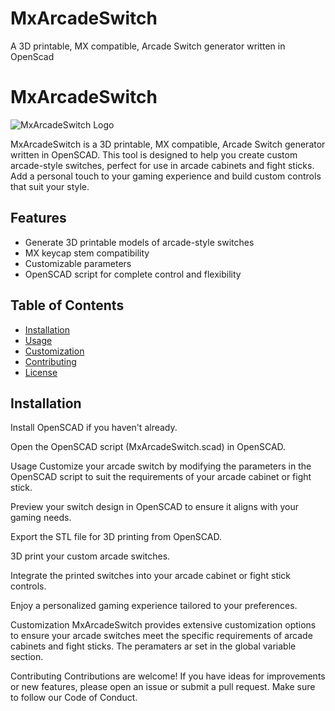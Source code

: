 # MxArcadeSwitch
A  3D printable, MX compatible, Arcade Switch generator written in OpenScad

# MxArcadeSwitch

![MxArcadeSwitch Logo]()

MxArcadeSwitch is a 3D printable, MX compatible, Arcade Switch generator written in OpenSCAD. This tool is designed to help you create custom arcade-style switches, perfect for use in arcade cabinets and fight sticks.  Add a personal touch to your gaming experience and build custom controls that suit your style.

## Features

- Generate 3D printable models of arcade-style switches
- MX keycap stem compatibility
- Customizable parameters 
- OpenSCAD script for complete control and flexibility

## Table of Contents

- [Installation](#installation)
- [Usage](#usage)
- [Customization](#customization)
- [Contributing](#contributing)
- [License](#license)

## Installation

Install OpenSCAD if you haven't already. 

Open the OpenSCAD script (MxArcadeSwitch.scad) in OpenSCAD.

Usage
Customize your arcade switch by modifying the parameters in the OpenSCAD script to suit the requirements of your arcade cabinet or fight stick.

Preview your switch design in OpenSCAD to ensure it aligns with your gaming needs.

Export the STL file for 3D printing from OpenSCAD.

3D print your custom arcade switches.

Integrate the printed switches into your arcade cabinet or fight stick controls.

Enjoy a personalized gaming experience tailored to your preferences.

Customization
MxArcadeSwitch provides extensive customization options to ensure your arcade switches meet the specific requirements of arcade cabinets and fight sticks. The peramaters ar set in the global variable section.

Contributing
Contributions are welcome! If you have ideas for improvements or new features, please open an issue or submit a pull request. Make sure to follow our Code of Conduct.
   
